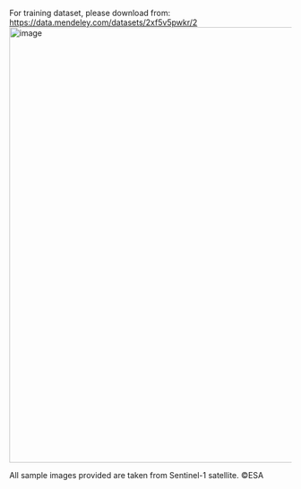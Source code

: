 For training dataset, please download from: https://data.mendeley.com/datasets/2xf5v5pwkr/2
<img width="778" alt="image" src="https://github.com/user-attachments/assets/b846457c-d343-437f-a39f-da3df4bd62a2" />


All sample images provided are taken from Sentinel-1 satellite. ©ESA 
